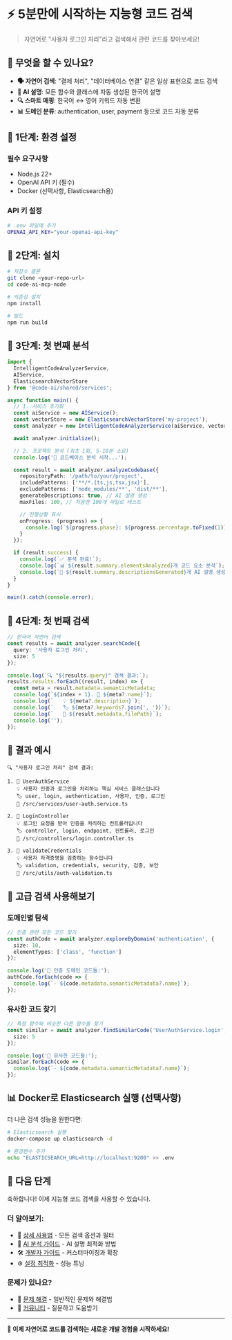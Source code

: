 # ⚡ 5분만에 시작하는 지능형 코드 검색

> 자연어로 "사용자 로그인 처리"라고 검색해서 관련 코드를 찾아보세요!

## 🎯 무엇을 할 수 있나요?

- **🗣️ 자연어 검색**: "결제 처리", "데이터베이스 연결" 같은 일상 표현으로 코드 검색
- **🤖 AI 설명**: 모든 함수와 클래스에 자동 생성된 한국어 설명
- **🔍 스마트 매핑**: 한국어 ↔ 영어 키워드 자동 변환
- **📊 도메인 분류**: authentication, user, payment 등으로 코드 자동 분류

## 🚀 1단계: 환경 설정

### 필수 요구사항
- Node.js 22+
- OpenAI API 키 (필수)
- Docker (선택사항, Elasticsearch용)

### API 키 설정
```bash
# .env 파일에 추가
OPENAI_API_KEY="your-openai-api-key"
```

## 🚀 2단계: 설치

```bash
# 저장소 클론
git clone <your-repo-url>
cd code-ai-mcp-node

# 의존성 설치
npm install

# 빌드
npm run build
```

## 🚀 3단계: 첫 번째 분석

```typescript
import {
  IntelligentCodeAnalyzerService,
  AIService,
  ElasticsearchVectorStore
} from '@code-ai/shared/services';

async function main() {
  // 1. 서비스 초기화
  const aiService = new AIService();
  const vectorStore = new ElasticsearchVectorStore('my-project');
  const analyzer = new IntelligentCodeAnalyzerService(aiService, vectorStore);

  await analyzer.initialize();

  // 2. 프로젝트 분석 (최초 1회, 5-10분 소요)
  console.log('📂 코드베이스 분석 시작...');

  const result = await analyzer.analyzeCodebase({
    repositoryPath: '/path/to/your/project',
    includePatterns: ['**/*.{ts,js,tsx,jsx}'],
    excludePatterns: ['node_modules/**', 'dist/**'],
    generateDescriptions: true, // AI 설명 생성
    maxFiles: 100, // 처음엔 100개 파일로 테스트

    // 진행상황 표시
    onProgress: (progress) => {
      console.log(`${progress.phase}: ${progress.percentage.toFixed(1)}%`);
    }
  });

  if (result.success) {
    console.log(`✅ 분석 완료!`);
    console.log(`📊 ${result.summary.elementsAnalyzed}개 코드 요소 분석`);
    console.log(`🤖 ${result.summary.descriptionsGenerated}개 AI 설명 생성`);
  }
}

main().catch(console.error);
```

## 🚀 4단계: 첫 번째 검색

```typescript
// 한국어 자연어 검색
const results = await analyzer.searchCode({
  query: '사용자 로그인 처리',
  size: 5
});

console.log(`🔍 "${results.query}" 검색 결과:`);
results.results.forEach((result, index) => {
  const meta = result.metadata.semanticMetadata;
  console.log(`${index + 1}. 📄 ${meta?.name}`);
  console.log(`   💡 ${meta?.description}`);
  console.log(`   🏷️ ${meta?.keywords?.join(', ')}`);
  console.log(`   📍 ${result.metadata.filePath}`);
  console.log('');
});
```

## 🎉 결과 예시

```
🔍 "사용자 로그인 처리" 검색 결과:

1. 📄 UserAuthService
   💡 사용자 인증과 로그인을 처리하는 핵심 서비스 클래스입니다
   🏷️ user, login, authentication, 사용자, 인증, 로그인
   📍 /src/services/user-auth.service.ts

2. 📄 LoginController
   💡 로그인 요청을 받아 인증을 처리하는 컨트롤러입니다
   🏷️ controller, login, endpoint, 컨트롤러, 로그인
   📍 /src/controllers/login.controller.ts

3. 📄 validateCredentials
   💡 사용자 자격증명을 검증하는 함수입니다
   🏷️ validation, credentials, security, 검증, 보안
   📍 /src/utils/auth-validation.ts
```

## 🔄 고급 검색 사용해보기

### 도메인별 탐색
```typescript
// 인증 관련 모든 코드 찾기
const authCode = await analyzer.exploreByDomain('authentication', {
  size: 10,
  elementTypes: ['class', 'function']
});

console.log('🔐 인증 도메인 코드들:');
authCode.forEach(code => {
  console.log(`- ${code.metadata.semanticMetadata?.name}`);
});
```

### 유사한 코드 찾기
```typescript
// 특정 함수와 비슷한 다른 함수들 찾기
const similar = await analyzer.findSimilarCode('UserAuthService.login', {
  size: 5
});

console.log('🔗 유사한 코드들:');
similar.forEach(code => {
  console.log(`- ${code.metadata.semanticMetadata?.name}`);
});
```

## 📊 Docker로 Elasticsearch 실행 (선택사항)

더 나은 검색 성능을 원한다면:

```bash
# Elasticsearch 실행
docker-compose up elasticsearch -d

# 환경변수 추가
echo "ELASTICSEARCH_URL=http://localhost:9200" >> .env
```

## 🎯 다음 단계

축하합니다! 이제 지능형 코드 검색을 사용할 수 있습니다.

### 더 알아보기:
- 📖 [상세 사용법](./intelligent-search.md) - 모든 검색 옵션과 필터
- 🤖 [AI 분석 가이드](./ai-analysis.md) - AI 설명 최적화 방법
- 🛠️ [개발자 가이드](./developer-guide.md) - 커스터마이징과 확장
- ⚙️ [설정 최적화](../reference/configuration.md) - 성능 튜닝

### 문제가 있나요?
- 🐛 [문제 해결](./troubleshooting.md) - 일반적인 문제와 해결법
- 💬 [커뮤니티](https://github.com/your-repo/discussions) - 질문하고 도움받기

---

**🎉 이제 자연어로 코드를 검색하는 새로운 개발 경험을 시작하세요!**